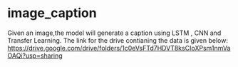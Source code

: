 # image_caption
Given an image,the model will generate a caption using LSTM , CNN and Transfer Learning.
The link for the drive contianing the data is given below:
https://drive.google.com/drive/folders/1c0eVsFTd7HDVT8ksCIoXPsm1nmVaOAQi?usp=sharing
